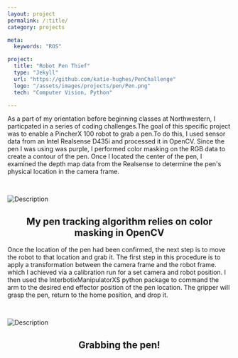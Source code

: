 ```yaml
---
layout: project
permalink: /:title/
category: projects

meta:
  keywords: "ROS"

project:
  title: "Robot Pen Thief"
  type: "Jekyll"
  url: "https://github.com/katie-hughes/PenChallenge"
  logo: "/assets/images/projects/pen/Pen.png"
  tech: "Computer Vision, Python"

---
```






<p>As a part of my orientation before beginning classes at Northwestern, I particpated in a series of coding challenges.The goal of this specific project was to enable a PincherX 100 robot to grab a pen.To do this, I used sensor data from an Intel Realsense D435i and processed it in OpenCV. Since the pen I was using was purple, I performed color masking on the RGB data to create a contour of the pen. Once I located the center of the pen, I examined the depth map data from the Realsense to determine the pen's physical location in the camera frame.</p>
<br>


<!-- ![Description](/assets/images/projects/pen/pentrack1.gif)
<center><h2>Gif1</h2></center> -->


![Description](/assets/images/projects/pen/pentrack2.gif)
<center><h2>My pen tracking algorithm relies on color masking in OpenCV</h2></center>

<!-- 
![Description](/assets/images/projects/pen/pentrack3.gif)
<center><h2>Gif3</h2></center> -->

<p>Once the location of the pen had been confirmed, the next step is to move the robot to that location and grab it. The first step in this procedure is to apply a transformation between the camera frame and the robot frame. which I achieved via a calibration run for a set camera and robot position. I then used the InterbotixManipulatorXS python package to command the arm to the desired end effector position of the pen location. The gripper will grasp the pen, return to the home position, and drop it.</p>
<br>

![Description](/assets/images/projects/pen/grab.gif)
<center><h2>Grabbing the pen!</h2></center>


<!-- <br><br> -->

